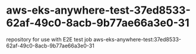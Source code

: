 # aws-eks-anywhere-test-37ed8533-62af-49c0-8acb-9b77ae66a3e0-31
repository for use with E2E test job aws-eks-anywhere-test:37ed8533-62af-49c0-8acb-9b77ae66a3e0-31
